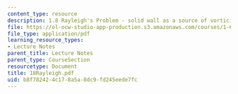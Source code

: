 ```yaml
---
content_type: resource
description: 1.8 Rayleigh's Problem - solid wall as a source of vorticity
file: https://ol-ocw-studio-app-production.s3.amazonaws.com/courses/1-63-advanced-fluid-dynamics-of-the-environment-fall-2002/b8f782424c178a5a8dc9fd245eede7fc_18Rayleigh.pdf
file_type: application/pdf
learning_resource_types:
- Lecture Notes
parent_title: Lecture Notes
parent_type: CourseSection
resourcetype: Document
title: 18Rayleigh.pdf
uid: b8f78242-4c17-8a5a-8dc9-fd245eede7fc
---
```


